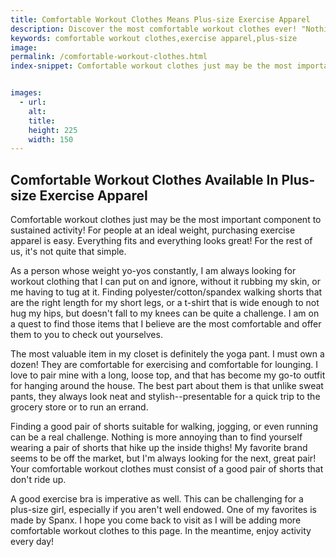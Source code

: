 ```yaml
---
title: Comfortable Workout Clothes Means Plus-size Exercise Apparel
description: Discover the most comfortable workout clothes ever! "Nothing to wear" can no longer be an excuse for inactivity.  Our plus-size exercise apparel rocks!
keywords: comfortable workout clothes,exercise apparel,plus-size
image: 
permalink: /comfortable-workout-clothes.html
index-snippet: Comfortable workout clothes just may be the most important component to sustained activity.


images:
  - url: 
    alt: 
    title: 
    height: 225
    width: 150
---
```


## Comfortable Workout Clothes Available In Plus-size Exercise Apparel
Comfortable workout clothes just may be the most important component to sustained activity! For people at an ideal weight, purchasing exercise apparel is easy. Everything fits and everything looks great! For the rest of us, it's not quite that simple.

As a person whose weight yo-yos constantly, I am always looking for workout clothing that I can put on and ignore, without it rubbing my skin, or me having to tug at it. Finding polyester/cotton/spandex walking shorts that are the right length for my short legs, or a t-shirt that is wide enough to not hug my hips, but doesn't fall to my knees can be quite a challenge. I am on a quest to find those items that I believe are the most comfortable and offer them to you to check out yourselves.

The most valuable item in my closet is definitely the yoga pant. I must own a dozen! They are comfortable for exercising and comfortable for lounging. I love to pair mine with a long, loose top, and that has become my go-to outfit for hanging around the house. The best part about them is that unlike sweat pants, they always look neat and stylish--presentable for a quick trip to the grocery store or to run an errand.

Finding a good pair of shorts suitable for walking, jogging, or even running can be a real challenge. Nothing is more annoying than to find yourself wearing a pair of shorts that hike up the inside thighs! My favorite brand seems to be off the market, but I'm always looking for the next, great pair! Your comfortable workout clothes must consist of a good pair of shorts that don't ride up.

A good exercise bra is imperative as well. This can be challenging for a plus-size girl, especially if you aren't well endowed. One of my favorites is made by Spanx. I hope you come back to visit as I will be adding more comfortable workout clothes to this page. In the meantime, enjoy activity every day!